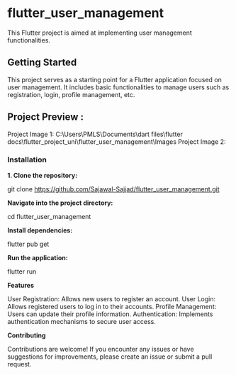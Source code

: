 # flutter_user_management

This Flutter project is aimed at implementing user management functionalities.

## Getting Started

This project serves as a starting point for a Flutter application focused on user management. It includes basic functionalities to manage users such as registration, login, profile management, etc.
## Project Preview :
Project Image 1: C:\Users\PMLS\Documents\dart files\flutter docs\flutter_project_uni\flutter_user_management\Images
Project Image 2: 
### Installation

**1. Clone the repository:**


git clone https://github.com/Sajawal-Sajjad/flutter_user_management.git

**Navigate into the project directory:**

cd flutter_user_management

**Install dependencies:**

flutter pub get

**Run the application:**

flutter run

**Features**

User Registration: Allows new users to register an account.
User Login: Allows registered users to log in to their accounts.
Profile Management: Users can update their profile information.
Authentication: Implements authentication mechanisms to secure user access.


**Contributing**

Contributions are welcome! If you encounter any issues or have suggestions for improvements, please create an issue or submit a pull request.
